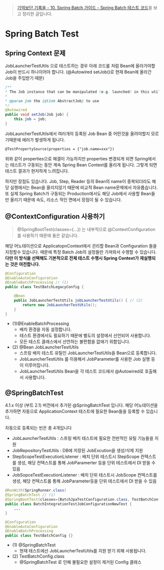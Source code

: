 > [기억보단 기록을 - 10. Spring Batch 가이드 - Spring Batch 테스트 코드](https://jojoldu.tistory.com/455)을 보고 정리한 글입니다.

# Spring Batch Test

## Spring Context 문제

JobLauncherTestUtils 으로 테스트하는 경우 아래 코드를 처럼 Bean에 올라가야할 Job이 반드시 하나이어야 합니다. (@Autowired setJob()로 현재 Bean에 올라간 Job을 주입받기 때문)

```java
/**
* The Job instance that can be manipulated (e.g. launched) in this utility.
* 
* @param job the {@link AbstractJob} to use
*/
@Autowired
public void setJob(Job job) {
	this.job = job;
}
```

JobLauncherTestUtils에서 여러개의 등록된 Job Bean 중 어떤것을 올려야할지 모르기때문에 에러가 발생하게 됩니다.

```
@TestPropertySource(properties = {"job.name=xxx"})
```

위와 같이 properties으로 해결이 가능하지만 properties 변경되게 되면 Spring에서는 테스트가 구동되는 동안 계속 Spring Bean Context를 올리게 됩니다. 그렇게 되면 테스트 결과가 현저하게 느려집니다.

하지만 장점도 있습니다. Job, Step, Reader 등의 Bean의 name이 중복되더라도 해당 실행에서는 Bean을 올리지않기 때문에 비교적 Bean name문제에서 자유롭습니다. 또 실제 Spring Batch가 구동되는
Production에서도 해당 Job에서 사용할 Bean들만 올리기 때문에 속도, 리소스 적인 면에서 장점이 될 수 있습니다.

## @ContextConfiguration 사용하기

> @SpringBootTest(classes={...}) 는 내부적으로 @ContextConfiguration를 사용하기 때문에 둘은 같습니다.

해당 어노테이션으로 ApplicatopnContext에서 괸리할 Bean과 Configuration 들을 지정할수 있습니다. 때문에 특정 Batch Job의 설정들만 가져와서 수행할 수 있습니다. **다만 이 방식을 선택해도 기본적으로 전체 테스트
수행시 Spring Context가 재실행되는 것은 여전합니다.**

```java
@Configuration
@EnableAutoConfiguration
@EnableBatchProcessing // (1)
public class TestBatchLegacyConfig {

    @Bean
    public JobLauncherTestUtils jobLauncherTestUtils() { // (2)
        return new JobLauncherTestUtils();
    }
}
```

* (1)@EnableBatchProcessing
    * 배치 환경을 자동 설정합니다.
    * 테스트 환경에서도 필요하기 때문에 별도의 설정에서 선언되어 사용합니다.
    * 모든 테스트 클래스에서 선언하는 불편함을 없애기 위함입니다.
* (2) @Bean JobLauncherTestUtils
    * 스프링 배치 테스트 유틸인 JobLauncherTestUtils을 Bean으로 등록합니다.
    * JobLauncherTestUtils 를 이용해서 JobParameter를 사용한 Job 실행 등이 이루어집니다.
    * JobLauncherTestUtils Bean을 각 테스트 코드에서 @Autowired로 호출해서 사용합니다.

## @SpringBatchTest

4.1.x 이상 (부트 2.1) 버전에서 추가된 @SpringBatchTest 입니다. 해당 어노테이션을 추가하면 자동으로 ApplicationContext 테스트에 필요한 Bean들을 등록할 수 있습니다.

자동으로 등록되는 빈은 총 4개입니다

* JobLauncherTestUtils : 스프링 배치 테스트에 필요한 전반적인 유틸 기능들을 지원
* JobRepositoryTestUtils : DB에 저장된 JobExcution을 생성/삭제 지원
* StepScopeTestExecutionListener : 배치 단위 테스트시 StepScope 컨텍스트를 생성, 해당 컨텍스트를 통해 JobParamerter 등을 단위 테스트에서 DI 받을 수 있음
* JobSopceTestExecutionListener : 배치 단위 테스트시 JobScope 컨텍스트를 생성, 해당 컨텍스트를 통해 JobParameter등을 단위 테스트에서 DI 받을 수 있음

```java
@RunWith(SpringRunner.class)
@SpringBatchTest // (1)
@SpringBootTest(classes={BatchJpaTestConfiguration.class, TestBatchConfig.class}) // (2)
public class BatchIntegrationTestJobConfigurationNewTest {
    ...
}

@Configuration
@EnableAutoConfiguration
@EnableBatchProcessing
public class TestBatchConfig {}
```

* (1) @SpringBatchTest
    * 현재 테스트에선 JobLauncherTestUtils를 지원 받기 위해 사용됩니다.
* (2) TestBatchConfig.class
    * @SpringBatchTest 로 인해 불필요한 설정이 제거된 Config 클래스